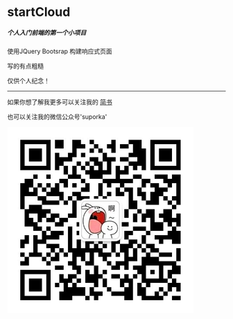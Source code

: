 # startCloud

##### 个人入门前端的第一个小项目

使用JQuery Bootsrap 构建响应式页面

写的有点粗糙

仅供个人纪念！

-----------------------------------------------------------------------------------------------------
如果你想了解我更多可以关注我的 [简书](http://www.jianshu.com/u/ef4f2ba10608)

也可以关注我的微信公众号'suporka'


![小皮咖](https://raw.githubusercontent.com/zxpsuper/picture/master/suporka.jpg)
